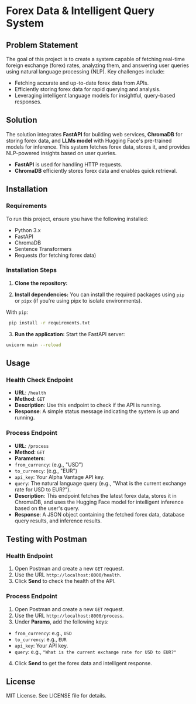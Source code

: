 # Forex Data & Intelligent Query System

## Problem Statement
The goal of this project is to create a system capable of fetching real-time foreign exchange (forex) rates, analyzing them, and answering user queries using natural language processing (NLP). Key challenges include:

- Fetching accurate and up-to-date forex data from APIs.
- Efficiently storing forex data for rapid querying and analysis.
- Leveraging intelligent language models for insightful, query-based responses.

## Solution
The solution integrates **FastAPI** for building web services, **ChromaDB** for storing forex data, and **LLMs model** with Hugging Face's pre-trained models for inference. This system fetches forex data, stores it, and provides NLP-powered insights based on user queries.

- **FastAPI** is used for handling HTTP requests.
- **ChromaDB** efficiently stores forex data and enables quick retrieval.


## Installation

### Requirements
To run this project, ensure you have the following installed:

- Python 3.x
- FastAPI
- ChromaDB
- Sentence Transformers
- Requests (for fetching forex data)

### Installation Steps

1. **Clone the repository:**

2. **Install dependencies:**
You can install the required packages using `pip` or `pipx` (if you're using pipx to isolate environments).

With `pip`:
```bash
 pip install -r requirements.txt
```

3. **Run the application:**
Start the FastAPI server:

```bash
uvicorn main --reload
```

## Usage

### Health Check Endpoint
- **URL**: `/health`
- **Method**: `GET`
- **Description**: Use this endpoint to check if the API is running.
- **Response**: A simple status message indicating the system is up and running.

### Process Endpoint
- **URL**: `/process`
- **Method**: `GET`
- **Parameters**:
- `from_currency`: (e.g., "USD")
- `to_currency`: (e.g., "EUR")
- `api_key`: Your Alpha Vantage API key.
- `query`: The natural language query (e.g., "What is the current exchange rate for USD to EUR?").
- **Description**: This endpoint fetches the latest forex data, stores it in ChromaDB, and uses the Hugging Face model for intelligent inference based on the user's query.
- **Response**: A JSON object containing the fetched forex data, database query results, and inference results.

## Testing with Postman

### Health Endpoint
1. Open Postman and create a new `GET` request.
2. Use the URL `http://localhost:8000/health`.
3. Click **Send** to check the health of the API.

### Process Endpoint
1. Open Postman and create a new `GET` request.
2. Use the URL `http://localhost:8000/process`.
3. Under **Params**, add the following keys:
- `from_currency`: e.g., `USD`
- `to_currency`: e.g., `EUR`
- `api_key`: Your API key.
- `query`: e.g., `"What is the current exchange rate for USD to EUR?"`
4. Click **Send** to get the forex data and intelligent response.

## License
MIT License. See LICENSE file for details.

